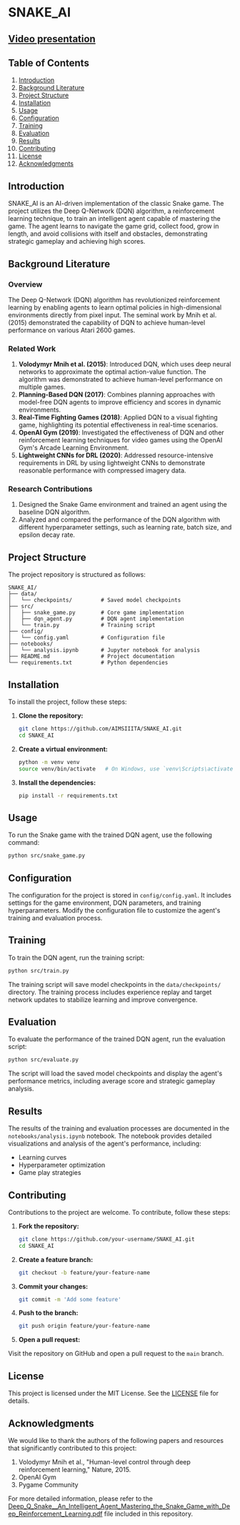 # SNAKE_AI
## [Video presentation](https://drive.google.com/file/d/1U1HlkU2EZxH8iVvWoFxFGfGQO7J3Lann/view)

## Table of Contents

1. [Introduction](#introduction)
2. [Background Literature](#background-literature)
3. [Project Structure](#project-structure)
4. [Installation](#installation)
5. [Usage](#usage)
6. [Configuration](#configuration)
7. [Training](#training)
8. [Evaluation](#evaluation)
9. [Results](#results)
10. [Contributing](#contributing)
11. [License](#license)
12. [Acknowledgments](#acknowledgments)

## Introduction

SNAKE_AI is an AI-driven implementation of the classic Snake game. The project utilizes the Deep Q-Network (DQN) algorithm, a reinforcement learning technique, to train an intelligent agent capable of mastering the game. The agent learns to navigate the game grid, collect food, grow in length, and avoid collisions with itself and obstacles, demonstrating strategic gameplay and achieving high scores.

## Background Literature

### Overview

The Deep Q-Network (DQN) algorithm has revolutionized reinforcement learning by enabling agents to learn optimal policies in high-dimensional environments directly from pixel input. The seminal work by Mnih et al. (2015) demonstrated the capability of DQN to achieve human-level performance on various Atari 2600 games.

### Related Work

1. **Volodymyr Mnih et al. (2015)**: Introduced DQN, which uses deep neural networks to approximate the optimal action-value function. The algorithm was demonstrated to achieve human-level performance on multiple games.
2. **Planning-Based DQN (2017)**: Combines planning approaches with model-free DQN agents to improve efficiency and scores in dynamic environments.
3. **Real-Time Fighting Games (2018)**: Applied DQN to a visual fighting game, highlighting its potential effectiveness in real-time scenarios.
4. **OpenAI Gym (2019)**: Investigated the effectiveness of DQN and other reinforcement learning techniques for video games using the OpenAI Gym's Arcade Learning Environment.
5. **Lightweight CNNs for DRL (2020)**: Addressed resource-intensive requirements in DRL by using lightweight CNNs to demonstrate reasonable performance with compressed imagery data.

### Research Contributions

1. Designed the Snake Game environment and trained an agent using the baseline DQN algorithm.
2. Analyzed and compared the performance of the DQN algorithm with different hyperparameter settings, such as learning rate, batch size, and epsilon decay rate.

## Project Structure

The project repository is structured as follows:

```
SNAKE_AI/
├── data/
│   └── checkpoints/         # Saved model checkpoints
├── src/
│   ├── snake_game.py        # Core game implementation
│   ├── dqn_agent.py         # DQN agent implementation
│   └── train.py             # Training script
├── config/
│   └── config.yaml          # Configuration file
├── notebooks/
│   └── analysis.ipynb       # Jupyter notebook for analysis
├── README.md                # Project documentation
└── requirements.txt         # Python dependencies
```

## Installation

To install the project, follow these steps:

1. **Clone the repository:**
   ```sh
   git clone https://github.com/AIMSIIITA/SNAKE_AI.git
   cd SNAKE_AI
   ```

2. **Create a virtual environment:**
   ```sh
   python -m venv venv
   source venv/bin/activate   # On Windows, use `venv\Scripts\activate`
   ```

3. **Install the dependencies:**
   ```sh
   pip install -r requirements.txt
   ```

## Usage

To run the Snake game with the trained DQN agent, use the following command:

```sh
python src/snake_game.py
```

## Configuration

The configuration for the project is stored in `config/config.yaml`. It includes settings for the game environment, DQN parameters, and training hyperparameters. Modify the configuration file to customize the agent's training and evaluation process.

## Training

To train the DQN agent, run the training script:

```sh
python src/train.py
```

The training script will save model checkpoints in the `data/checkpoints/` directory. The training process includes experience replay and target network updates to stabilize learning and improve convergence.

## Evaluation

To evaluate the performance of the trained DQN agent, run the evaluation script:

```sh
python src/evaluate.py
```

The script will load the saved model checkpoints and display the agent's performance metrics, including average score and strategic gameplay analysis.

## Results

The results of the training and evaluation processes are documented in the `notebooks/analysis.ipynb` notebook. The notebook provides detailed visualizations and analysis of the agent's performance, including:

- Learning curves
- Hyperparameter optimization
- Game play strategies

## Contributing

Contributions to the project are welcome. To contribute, follow these steps:

1. **Fork the repository:**
   ```sh
   git clone https://github.com/your-username/SNAKE_AI.git
   cd SNAKE_AI
   ```

2. **Create a feature branch:**
   ```sh
   git checkout -b feature/your-feature-name
   ```

3. **Commit your changes:**
   ```sh
   git commit -m 'Add some feature'
   ```

4. **Push to the branch:**
   ```sh
   git push origin feature/your-feature-name
   ```

5. **Open a pull request:**

Visit the repository on GitHub and open a pull request to the `main` branch.

## License

This project is licensed under the MIT License. See the [LICENSE](LICENSE) file for details.

## Acknowledgments

We would like to thank the authors of the following papers and resources that significantly contributed to this project:

1. Volodymyr Mnih et al., "Human-level control through deep reinforcement learning," Nature, 2015.
2. OpenAI Gym
3. Pygame Community

For more detailed information, please refer to the [Deep_Q_Snake__An_Intelligent_Agent_Mastering_the_Snake_Game_with_Deep_Reinforcement_Learning.pdf](./Deep_Q_Snake__An_Intelligent_Agent_Mastering_the_Snake_Game_with_Deep_Reinforcement_Learning.pdf) file included in this repository.
